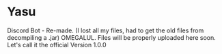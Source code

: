 # Yasu
Discord Bot - Re-made. (I lost all my files, had to get the old files from decompiling a .jar) OMEGALUL. Files will be properly uploaded here soon. Let's call it the official Version 1.0.0 
